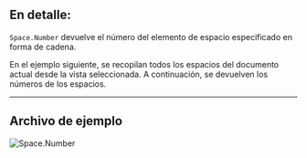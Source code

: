 ## En detalle:
`Space.Number` devuelve el número del elemento de espacio especificado en forma de cadena.

En el ejemplo siguiente, se recopilan todos los espacios del documento actual desde la vista seleccionada. A continuación, se devuelven los números de los espacios.
___
## Archivo de ejemplo

![Space.Number](./Revit.Elements.Space.Number_img.jpg)
